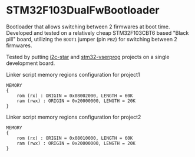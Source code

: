 # STM32F103DualFwBootloader

Bootloader that allows switching between 2 firmwares at boot time.
Developed and tested on a relatively cheap STM32F103CBT6 based "Black pill" board, utilizing the `BOOT1` jumper (pin `PB2`) for switching between 2 firmwares.

Tested by putting [i2c-star](https://github.com/daniel-thompson/i2c-star) and [stm32-vserprog](https://github.com/dword1511/stm32-vserprog) projects on a single development board.

Linker script memory regions configuration for project1

```
MEMORY
{
	rom (rx) : ORIGIN = 0x08002000, LENGTH = 60K
	ram (rwx) : ORIGIN = 0x20000000, LENGTH = 20K
}
```

Linker script memory regions configuration for project2

```
MEMORY
{
	rom (rx) : ORIGIN = 0x08010000, LENGTH = 60K
	ram (rwx) : ORIGIN = 0x20000000, LENGTH = 20K
}
```

